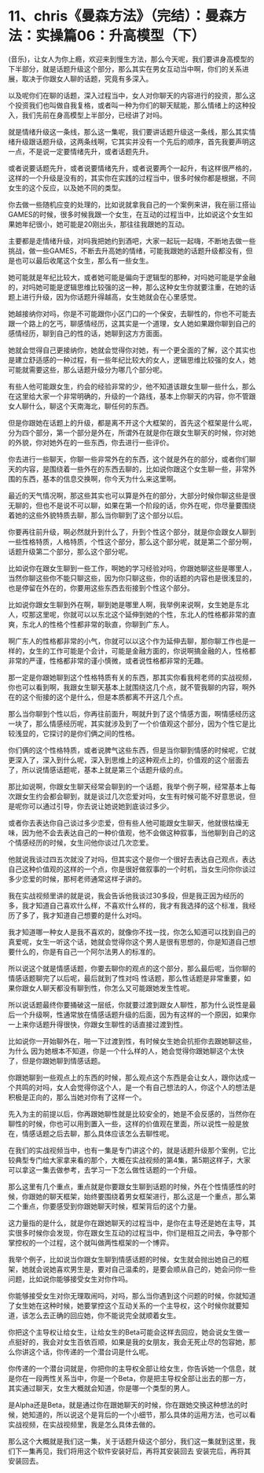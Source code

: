 # 11、chris《曼森方法》（完结）：曼森方法：实操篇06：升高模型（下）

(音乐)，让女人为你上瘾，欢迎来到慢生方法，那么今天呢，我们要讲身高模型的下半部分，就是话题升级这个部分，那么其实在男女互动当中啊，你们的关系进展，取决于你跟女人聊的话题，究竟有多深入。

以及呢你们在聊的话题，深入过程当中，女人对你聊天的内容进行的投资，那么这个投资我们也叫做自我复格，或者叫一种为你们的聊天赋能，那么情绪上的这种投入，我们先前在身高模型上半部分，已经讲了对吗。

就是情绪升级这一条线，那么这一集呢，我们要讲话题升级这一条线，那么其实情绪升级跟话题升级，这两条线啊，它其实并没有一个先后的顺序，首先我要声明这一点，不是说一定要情绪先升，或者话题先升。

或者说要话题先升，或者说要情绪先升，或者说要两个一起升，有这样很严格的，这样的一个升级是没有的，其实你在实践的过程当中，很多时候你都是根据，不同女生的这个反应，以及她不同的类型。

你去做一些随机应变的处理的，比如说就拿我自己的一个案例来讲，我在丽江搭讪GAMES的时候，很多时候我跟一个女生，在互动的过程当中，比如说这个女生如果她年纪很小，她可能是20刚出头，那往往我跟她的互动。

主要都是走情绪升级，对吗我把她约到酒吧，大家一起玩一起嗨，不断地去做一些挑战，做一些GAMES，不断去升高她的情绪，可能我跟她的话题升级都没有，但是也可以最后收尾这个女生，那么有一些女生。

她可能就是年纪比较大，或者她可能是偏向于逻辑型的那种，对吗她可能是学金融的，对吗她可能是逻辑思维比较强的这一种，那么这种女生你就要注重，在她的话题上进行升级，因为你话题升得越高，女生她就会在心里感觉。

她越接纳你对吗，你是不可能跟你小区门口的一个保安，去聊性的，你也不可能去跟一个路上的乞丐，聊感情经历，这其实是一个道理，女人她如果跟你聊到自己的感情经历，聊到自己的性的话，她聊到这方方面面。

她就会觉得自己更接纳你，她就会觉得你对她，有一个更全面的了解，这个其实也是建立舒适感的一种过程，有一些年纪比较大的女人，逻辑思维比较强的女人，她可能就需要这些，那么话题升级分为哪几个部分呢。

有些人他可能跟女生，约会的经验非常的少，他不知道该跟女生聊一些什么，那么在这里给大家一个非常明确的，升级的一个路线，基本上你聊天的内容，你不管跟女人聊什么，聊这个天南海北，聊任何的东西。

但是你跟她在话题上的升级，都是离不开这个大框架的，首先这个框架是什么呢，分为四个部分，第一个部分是外在，所谓外在就是你在跟女生聊天的时候，你对她的外貌，你对她外在的一些东西，你去进行一些评价。

你去进行一些聊天，你聊一些非常外在的东西，这个就是外在的部分，或者你们聊天的内容，是围绕着一些外在的东西去聊的，比如说你跟这个女生聊一些，非常外围的东西，基本的信息交换啊，你今天为什么来这里啊。

最近的天气情况啊，那这些其实也可以算是外在的部分，大部分时候你聊这些是很无聊的，但也不是说不可以聊，如果在第一个阶段的话，你外在呢，你尽量要围绕着她的这些外貌特质去聊，那么当你聊到了这个部分以后。

你要再往前升级，啊必然就升到什么了，升到个性这个部分，就是你会跟女人聊到一些性格特质，人格特质，个性这个部分，那么这个部分呢，就是第二个部分啊，话题升级第二个部分，那么这个部分呢。

比如说你在跟女生聊到一些工作，啊她的学习经验对吗，你跟她聊这些是哪里人，当然你聊这些你不能只聊这些，因为你只聊这些，你的话题的内容也是很浅显的，也是停留在外在的，你要用这些东西去衔接到个性这个部分。

比如说你跟女生聊到外在啊，聊到她是哪里人啊，我举例来说啊，女生她是东北人，哎那这里呢，你就可以以东北这个延伸到她的个性，东北人的性格都非常的直爽，东北人的性格个性都非常的耿直，你聊到广东人。

啊广东人的性格都非常的小气，你就可以以这个作为延伸去聊，那你聊工作也是一样的，女生的工作可能是个会计，可能是金融方面的，你说啊搞金融的人，性格都非常的严谨，性格都非常的谨小慎微，或者说性格都非常的无趣。

那一定是你跟她聊到这个性格特质有关的东西，那其实你看我柯老师的实战视频，你也可以看到啊，我跟女生聊天基本上就围绕这几个点，就不管我聊的内容，啊外在的这个衔接的这个是什么，但是本质都离不开这几个点。

那么当你聊到个性以后，你再往前面升，啊就升到了这个情感方面，啊情感经历这一块了，那么情感经历呢，其实就涉及到了一个价值观这个部分，因为个性它是比较浅显的，它探讨的是你们俩之间的性格。

你们俩的这个性格特质，或者说脾气这些东西，但是当你聊到情感的时候呢，它就更深入了，深入到什么呢，深入到思维上的这种观点上的，价值观的这个层面去了，所以说情感话题呢，基本上就是第三个话题升级的点。

那比如说啊，你跟女生聊天经常会聊到的一个话题，我举个例子啊，经常基本上每次跟女生约会都会聊到，就是谈过几次恋爱对吗，女生有时候可能不好意思说，但是呢你可以通过引导，你去说让她说她到底谈过多少。

或者你去表达你自己谈过多少恋爱，但有些人他可能跟女生聊天，他就很枯燥无味，因为他不会去表达自己的一种价值观，他不会做这种叙事，当他聊到自己的这个情感经历的时候，女生问他你谈过几次恋爱。

他就说我谈过四五次就没了对吗，但其实这个是你一个很好去表达自己观点，表达自己这种价值观的这样的一个点，你是很好做叙事的一个时机，当女生问你你谈过多少恋爱的时候，那柯老师通常这样子讲的。

我在实战视频里讲的就是说，我会告诉他我谈过30多段，但是我正因为经历的多，我才知道自己喜欢什么样，不喜欢什么样的，我才有我选择的这个标准，我经历了多了，我才知道自己想要的是什么对吗。

我才知道哪一种女人是我不喜欢的，就像你不找一找，你怎么知道可以找到自己的真爱呢，女生一听这个话，她就会觉得你这个男人是很有思想的，你是知道自己想要什么的，你是有自己一个阿尔法男人的标准的。

所以说这个就是情感话题，你要去聊你的观点的这个部分，那么最后呢，当你聊的情感话题聊完了以后呢，最后就到了性对吗 性话题，那么性话题是非常重要，如果你跟女人聊天都没有聊到性，你怎么又可能跟她发生性呢。

所以说话题最终你要捅破这一层纸，你就要过渡到跟女人聊性，那为什么说性是最后一个升级啊，性通常放在情感话题升级的后面，因为有这样的一个原因，如果你一上来你话题升得很快，你跟女生聊性的话直接过渡到性。

比如说你一开始聊外在，啪一下过渡到性，有时候女生她会抗拒你去跟她聊这些，为什么 因为她根本不知道，你是一个什么样的人，她会觉得你跟她聊这个太快了，但是你跟她聊到情感话题。

你跟她聊到一些观点上的东西的时候，那么观点这个东西是会让女人，跟你达成一个共鸣的对吗，女人会觉得你这个人，是一个有自己想法的人，你这个人的想法是积极是正向的，那么当她对你有了这样一个。

先入为主的前提以后，你再跟她聊性就是比较安全的，她是不会反感的，当然你在聊性的时候，你也可以用到置入一些，这样的价值观在里面，所以说性一般是放在，情感话题之后去聊，那么具体应该怎么去聊性呢。

在我们的实战视频当中，也有一集是专门讲这个的，就是话题升级那个案例，它比较典型专门给大家拿来看的那个，大概在实战视频的第4集，第5期这样子，大家可以拿这一集去做参考，去学习一下怎么做性话题的一个升级。

那么这里有几个重点，重点就是你要跟女生聊到话题的时候，外在个性情感性的时候，你跟她的聊天框架，始终要围绕着男女框架进行，那么这是一个重点，那么第二个重点，你要感受到你跟她聊天时候，框架背后的这个力量。

这力量指的是什么，就是你在跟她聊天的过程当中，是你在主导还是她在主导，其实很多时候你会发现，你在跟女生互动的过程当中，你们是相互之间去，争夺那个掌控权的一个过程，这个就叫做两性框架的一个博弈。

我举个例子，比如说当你跟女生聊到情感话题的时候，女生就会抛出她自己的框架，她就会说她喜欢男生是，要对自己温柔的，是要会顺从自己的，她会问你一些问题，比如说你能够接受女生对你作吗。

你能够接受女生对你无理取闹吗，对吗，那么当你遇到这个问题的时候，你就知道了女生她在这种时候，她要掌控这个互动关系的一个主导权，这个时候你就要知道，该怎么去正确的回应她，你不能说完全就顺着女生。

你把这个主导权让给女生，让给女生的Beta可能会这样去回应，她会说女生做一点挺好的，我会对女生百依百顺，如果是我的女朋友，我会无死止尽的包容她，那么你讲这个话，你传递的一个潜台词是什么呢。

你传递的一个潜台词就是，你把你的主导权全部让给女生，你告诉她一个信息，就是你在一段两性关系当中，你是一个Beta，你是把主导权全部让出去的那一方，其实通过聊天，女生大概就会知道，你是哪一个类型的男人。

是Alpha还是Beta，就是通过你在跟她聊天的时候，你在跟她交换这种想法的时候，她知道的，所以说这个是背后的一个小细节，那么具体的运用方法，也可以看实战视频，在实战视频里，我是怎么具体去做的。

那么这个大概就是我们这一集，关于话题升级这个部分，我们这一集就到这里，我们下一集再见，我们将用这个软件安装好后，再将其安装回去 安装完后，再将其安装回去。

